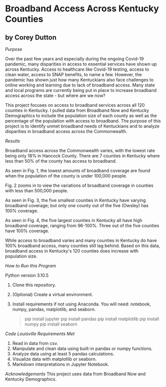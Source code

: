 # Broadband Access Across Kentucky Counties

## by Corey Dutton

*Purpose*

Over the past few years and especially during the ongoing Covid-19 pandemic, many disparities in access to essential services have shown up across Kentucky. Access to healthcare like Covid-19 testing, access to clean water, access to SNAP benefits, to name a few. However, the pandemic has shown just how many Kentuckians also face challenges to online working and learning due to lack of broadband access. Many state and local programs are currently being put in place to increase broadband access across the state - but where are we now? 

This project focuses on access to broadband services across all 120 counties in Kentucky. I pulled data from Broadband Now and Kentucky Demographics to include the population size of each county as well as the percentage of the population with access to broadband. The purpose of this project is to identify unmet broadband needs of Kentuckians and to analyze disparities in broadband access across the Commonwealth. 

*Results* 

Broadband access across the Commonwealth varies, with the lowest rate being only 18% in Hancock County. There are 7 counties in Kentucky where less than 50% of the county has access to broadband. 

As seen in Fig. 1, the lowest amounts of broadband coverage are found when the population of the county is under 100,000 people. 

Fig. 2 zooms in to view the variations of broadband coverage in counties with less than 500,000 people. 

As seen in Fig. 3, the five smallest counties in Kentucky have varying broadband coverage; but only one county out of the five (Owsley) has 100% coverage. 

As seen in Fig. 4, the five largest counties in Kentucky all have high broadband coverage, ranging from 96-100%. Three out of the five counties have 100% coverage. 

While access to broadband varies and many counties in Kentucky do have 100% broadband access, many counties still lag behind. Based on this data, broadband access in Kentucky's 120 counties does increase with population size. 

*How to Run this Program*

 Python version 3.10.5

1. Clone this repository. 
2. (Optional) Create a virtual environment.
3. Install requirements if not using Anaconda. You will need: notebook, numpy, pandas, matplotlib, and seaborn.   

    > pip install jupyter
    > pip install pandas
    > pip install matplotlib
    > pip install numpy
    > pip install seaborn

*Code Louisville Requirements Met*
1. Read in data from csv.
2. Manipulate and clean data using built-in pandas or numpy functions. 
3. Analyze data using at least 5 pandas calculations. 
4. Visualize data with matplotlib or seaborn.
5. Markdown interpretations in Jupyter Notebook. 


*Acknowledgements*
This project uses data from Broadband Now and Kentucky Demographics.